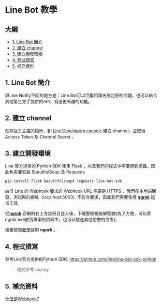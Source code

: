 # Line Bot 教學

## 大綱
* [1. Line Bot 簡介](#1.-Line-Bot-簡介)
* [2. 建立 channel](#2.-建立-channel)
* [3. 建立開發環境](#3.-建立開發環境)
* [4. 程式撰寫](#4.-程式撰寫)
* [5. 補充資料](#5.-補充資料)

## 1. Line Bot 簡介
與Line Notify不同的地方是：Line Bot可以回覆用事先設定好的問題。也可以結合其他第三方手提供的API，寫出更有趣的功能。

## 2. 建立 channel
依照[官方文檔](https://developers.line.biz/zh-hant/docs/messaging-api/getting-started/)的指示，到 [Line Developers console](https://developers.line.biz/console/) 建立 channel，並取得 Access Token 及 Channel Secret 。

## 3. 建立開發環境
Line 官方提供的 Python SDK 使用 Flask ，以及我們的程式中需要用到爬蟲，因此也需要安裝 BeautifulSoup 及 Requests

```bash
pip install flask beautifulsoup4 requests line-bot-sdk
```

由於 Line 的 Webhook 要求的 Webhook URL 需要是 HTTPS ，我們在本地端開發、測試時的網址（localhost:5000）不符合要求，因此我們需要使用 [**ngrok**](https://ngrok.com/) 這項工具。

從[**ngrok**](https://ngrok.com/) 官網的右上方註冊且登入後，下載壓縮檔後解壓縮(為了方便，可以將ngrok.exe放到專案的資料中，也可以放在其他想要的位置)。

接著按照[教學](https://dashboard.ngrok.com/get-started/setup/)啟用 **ngork** 。


## 4. 程式撰寫
參考Line官方提供的Python SDK: https://github.com/line/line-bot-sdk-python
> 程式參考 app.py

## 5. 補充資料 
[什麼是Webhook?](https://medium.com/@justinlee_78563/line-bot-%E7%B3%BB%E5%88%97%E6%96%87-%E4%BB%80%E9%BA%BC%E6%98%AF-webhook-d0ab0bb192be)